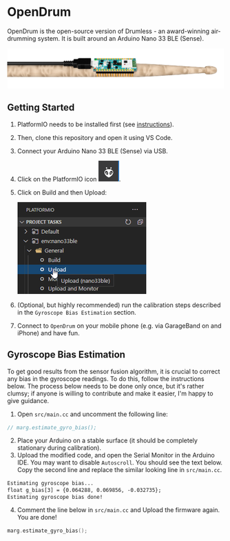 # OpenDrum

OpenDrum is the open-source version of Drumless - an award-winning air-drumming system. It is built around an Arduino Nano 33 BLE (Sense).

![Hero Image](img/hero_image.png)

## Getting Started

1. PlatformIO needs to be installed first (see [instructions](https://platformio.org/install)).
2. Then, clone this repository and open it using VS Code.
3. Connect your Arduino Nano 33 BLE (Sense) via USB.
4. Click on the PlatformIO icon ![PIO Icon](img/pio_icon.png).
5. Click on Build and then Upload:

   ![Build and Upload](img/build_upload.png)

6. (Optional, but highly recommended) run the calibration steps described in the `Gyroscope Bias Estimation` section.
7. Connect to `OpenDrum` on your mobile phone (e.g. via GarageBand on and iPhone) and have fun.

## Gyroscope Bias Estimation

To get good results from the sensor fusion algorithm, it is crucial to correct any bias in the gyroscope readings. To do this, follow the instructions below. The process below needs to be done only once, but it's rather clumsy; if anyone is willing to contribute and make it easier, I'm happy to give guidance.

1. Open `src/main.cc` and uncomment the following line:

```c++
// marg.estimate_gyro_bias();
```

2. Place your Arduino on a stable surface (it should be completely stationary during calibration).
3. Upload the modified code, and open the Serial Monitor in the Arduino IDE. You may want to disable `Autoscroll`. You should see the text below. Copy the second line and replace the similar looking line in `src/main.cc`.

```
Estimating gyroscope bias...
float g_bias[3] = {0.064288, 0.069856, -0.032735};
Estimating gyroscope bias done!
```

4. Comment the line below in `src/main.cc` and Upload the firmware again. You are done!

```c++
marg.estimate_gyro_bias();
```
